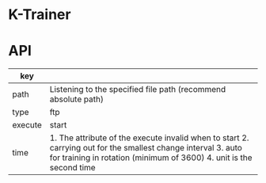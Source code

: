 # K-Trainer

# API

| key     |                                                                                                                                                                                       |
|---------|---------------------------------------------------------------------------------------------------------------------------------------------------------------------------------------|
| path    | Listening to the specified file path (recommend absolute path)                                                                                                                        |
| type    | ftp | git | shell | npm                                                                                                                                                               |
| execute | start | change | auto                                                                                                                                                                 |
| time    | 1. The attribute of the execute invalid when to start 2. carrying out for the smallest change interval 3. auto for training in rotation (minimum of 3600)  4. unit is the second time |